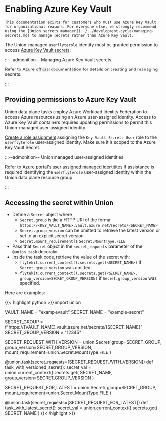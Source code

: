 # Enabling Azure Key Vault

```--note--
This documentation exists for customers who must use Azure Key Vault for organizational reasons. For everyone else, we strongly recommend using the [Union secrets manager](../../development-cycle/managing-secrets.md) to manage secrets rather than Azure Key Vault.
```

The Union-managed `userflyterole` identity must be granted permission to access [Azure Key Vault secrets](https://learn.microsoft.com/en-us/azure/key-vault/secrets/about-secrets).

:::--admonition-- Managing Azure Key Vault secrets

Refer to [Azure official documentation](https://learn.microsoft.com/en-us/azure/key-vault/secrets/quick-create-portal) for details on creating and managing secrets.

:::

## Providing permissions to Azure Key Vault

Union data plane tasks employ Azure Workload Identity Federation to access Azure resources using an Azure user-assigned identity. Access to Azure Key Vault containers requires updating permissions to permit this Union-managed user-assigned identity.

[Create a role assignment](https://learn.microsoft.com/en-us/azure/role-based-access-control/role-assignments-portal) assigning the `Key Vault Secrets User` role to the `userflyterole` user-assigned identity. Make sure it is scoped to the Azure Key Vault Secret.

:::--admonition-- Union managed user-assigned identities

Refer to [Azure portal's user assigned managed identitites](https://portal.azure.com/#view/HubsExtension/BrowseResource/resourceType/Microsoft.ManagedIdentity%2FuserAssignedIdentities) if assistance is required identifying the `userflyterole` user-assigned identity within the Union data plane resource group.

:::

## Accessing the secret within Union

- Define a `Secret` object where
  - `Secret.group` is the a HTTP URI of the format `https://<KEY_VAULT_NAME>.vault.azure.net/secrets/<SECRET_NAME>`
  - `Secret.group_version` can be omitted to retrieve the latest version or set to an explicit secret version
  - `Secret.mount_requirement` is `Secret.MountType.FILE`
- Pass that `Secret` object in the `secret_requests` parameter of the `@union.task` decorator.
- Inside the task code, retrieve the value of the secret with:
  - `flytekit.current_context().secrets.get(<SECRET_NAME>)` if `Secret.group_version` was omitted.
  - `flytekit.current_context().secrets.get(<SECRET_NAME>, group_version=SECRET_GROUP_VERSION)` if `Secret.group_version` was specified.

Here are examples:

{{< highlight python >}}
import union

VAULT_NAME = "examplevault"
SECRET_NAME = "example-secret"

SECRET_GROUP = f"https://{VAULT_NAME}.vault.azure.net/secrets/{SECRET_NAME}"
SECRET_GROUP_VERSION = "12345"

SECRET_REQUEST_WITH_VERSION = union.Secret(
group=SECRET_GROUP,
group_version=SECRET_GROUP_VERSION,
mount_requirement=union.Secret.MountType.FILE
)

@union.task(secret_requests=[SECRET_REQUEST_WITH_VERSION])
def task_with_versioned_secret():
secret_val = union.current_context().secrets.get(
SECRET_NAME,
group_version=SECRET_GROUP_VERSION
)

SECRET_REQUEST_FOR_LATEST = union.Secret(
group=SECRET_GROUP,
mount_requirement=union.Secret.MountType.FILE
)

@union.task(secret_requests=[SECRET_REQUEST_FOR_LATEST])
def task_with_latest_secret():
secret_val = union.current_context().secrets.get(
SECRET_NAME
)
{{< /highlight >}}
